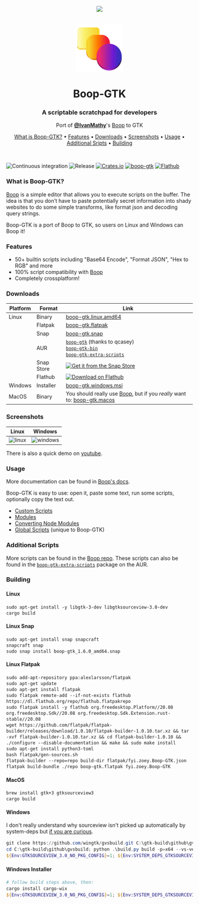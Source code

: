 <p align="center">
  <a href="https://youtu.be/WXDTsJ4cqO4"><img src="docs/demo.apng"></a>
</p>

</br>

<div align="center">
  <img width="128px" src="data/fyi.zoey.Boop-GTK.svg" >
</div>

<h1 align="center">Boop-GTK</h1>
<h3 align="center">A scriptable scratchpad for developers</h3>
<p align="center">Port of <a href="https://github.com/IvanMathy"><b>@IvanMathy</b></a>'s <a href="https://github.com/IvanMathy/Boop">Boop</a> to GTK</p>

<p align="center">
  <a href="#what-is-boop-gtk">What is Boop-GTK?</a> • <a href="#features">Features</a> • <a href="#downloads">Downloads</a> • <a href="#screenshots">Screenshots</a> • <a href="#usage">Usage</a> • <a href="#additional-scripts">Additional Sripts</a> • <a href="#building">Building</a>
</p>


</br>

![Continuous integration](https://github.com/zoeyfyi/Boop-GTK/workflows/Continuous%20integration/badge.svg)
![Release](https://github.com/zoeyfyi/Boop-GTK/workflows/Release/badge.svg?branch=release)
[![Crates.io](https://img.shields.io/crates/v/boop-gtk)](https://crates.io/crates/boop-gtk)
[![boop-gtk](https://snapcraft.io//boop-gtk/badge.svg)](https://snapcraft.io/boop-gtk)
[![Flathub](https://img.shields.io/flathub/v/fyi.zoey.Boop-GTK)](https://flathub.org/apps/details/fyi.zoey.Boop-GTK)

### What is Boop-GTK?

[Boop](https://github.com/IvanMathy) is a simple editor that allows you to execute scripts on the buffer. The idea is that you don’t have to paste potentially secret information into shady websites to do some simple transforms, like format json and decoding query strings.

Boop-GTK is a port of Boop to GTK, so users on Linux and Windows can Boop it!

### Features

- 50+ builtin scripts including "Base64 Encode", "Format JSON", "Hex to RGB" and more
- 100% script compatibility with [Boop](https://github.com/IvanMathy/Boop)
- Completely crossplatform!

### Downloads

| Platform | Format | Link | 
| -------- | ------ | ---- | 
| Linux | Binary | [boop-gtk.linux.amd64](https://github.com/zoeyfyi/Boop-GTK/releases/latest/download/boop-gtk.linux.amd64) | 
| | Flatpak | [boop-gtk.flatpak](https://github.com/zoeyfyi/Boop-GTK/releases/latest/download/boop-gtk.flatpak) | 
| | Snap | [boop-gtk.snap](https://github.com/zoeyfyi/Boop-GTK/releases/latest/download/boop-gtk.snap) | 
| | AUR | [`boop-gtk`](https://aur.archlinux.org/packages/boop-gtk/) (thanks to qcasey) </br> [`boop-gtk-bin`](https://aur.archlinux.org/packages/boop-gtk-bin/) </br>  [`boop-gtk-extra-scripts`](https://aur.archlinux.org/packages/boop-gtk-extra-scripts/) | 
| | Snap Store | [![Get it from the Snap Store](https://snapcraft.io/static/images/badges/en/snap-store-black.svg)](https://snapcraft.io/boop-gtk) | 
| | Flathub | [<img width='190' alt='Download on Flathub' src='https://flathub.org/assets/badges/flathub-badge-en.png'>](https://flathub.org/apps/details/fyi.zoey.Boop-GTK) | 
| Windows | Installer | [boop-gtk.windows.msi](https://github.com/zoeyfyi/Boop-GTK/releases/latest/download/boop-gtk.windows.msi) | 
| MacOS | Binary | You should really use [Boop](https://github.com/IvanMathy/Boop), but if you _really_ want to: [boop-gtk.macos](https://github.com/zoeyfyi/Boop-GTK/releases/latest/download/boop-gtk.macos) |

### Screenshots

| Linux | Windows |
| :---: | :---: |
| ![linux](screenshot.png) | ![windows](windows-screenshot.png) |

There is also a quick demo on [youtube](https://youtu.be/WXDTsJ4cqO4).

### Usage

More documentation can be found in [Boop's docs](https://github.com/IvanMathy/Boop/blob/main/Boop/Documentation/Readme.md).

Boop-GTK is easy to use: open it, paste some text, run some scripts, optionally copy the text out.

- [Custom Scripts](https://github.com/IvanMathy/Boop/blob/main/Boop/Documentation/CustomScripts.md)
- [Modules](https://github.com/IvanMathy/Boop/blob/main/Boop/Documentation/Modules.md)
- [Converting Node Modules](https://github.com/IvanMathy/Boop/blob/main/Boop/Documentation/ConvertingNodeModules.md)
- [Global Scripts](docs/GlobalScripts.md) (unique to Boop-GTK)

### Additional Scripts

More scripts can be found in the [Boop repo](https://github.com/IvanMathy/Boop/tree/main/Scripts). These scripts can also be found in the <a href="https://aur.archlinux.org/packages/boop-gtk-extra-scripts/"><code>boop-gtk-extra-scripts</code></a> package on the AUR.

### Building

#### Linux

```shell
sudo apt-get install -y libgtk-3-dev libgtksourceview-3.0-dev
cargo build
```

#### Linux Snap

```shell
sudo apt-get install snap snapcraft
snapcraft snap
sudo snap install boop-gtk_1.6.0_amd64.snap
```

#### Linux Flatpak

```shell
sudo add-apt-repository ppa:alexlarsson/flatpak 
sudo apt-get update 
sudo apt-get install flatpak
sudo flatpak remote-add --if-not-exists flathub https://dl.flathub.org/repo/flathub.flatpakrepo
sudo flatpak install -y flathub org.freedesktop.Platform//20.08 org.freedesktop.Sdk//20.08 org.freedesktop.Sdk.Extension.rust-stable//20.08
wget https://github.com/flatpak/flatpak-builder/releases/download/1.0.10/flatpak-builder-1.0.10.tar.xz && tar -xvf flatpak-builder-1.0.10.tar.xz && cd flatpak-builder-1.0.10 && ./configure --disable-documentation && make && sudo make install
sudo apt-get install python3-toml
bash flatpak/gen-sources.sh
flatpak-builder --repo=repo build-dir flatpak/fyi.zoey.Boop-GTK.json
flatpak build-bundle ./repo boop-gtk.flatpak fyi.zoey.Boop-GTK
```

#### MacOS

```shell
brew install gtk+3 gtksourceview3
cargo build
```

#### Windows

I don't really understand why sourceview isn't picked up automatically by system-deps but [if you are curious](https://github.com/gdesmott/system-deps/issues/10).

```powershell
git clone https://github.com/wingtk/gvsbuild.git C:\gtk-build\github\gvsbuild
cd C:\gtk-build\github\gvsbuild; python .\build.py build -p=x64 --vs-ver=16 --msys-dir=C:\msys64 -k --enable-gi --py-wheel --py-egg gtk3 gdk-pixbuf gtksourceview3
${Env:GTKSOURCEVIEW_3.0_NO_PKG_CONFIG}=1; ${Env:SYSTEM_DEPS_GTKSOURCEVIEW_3.0_LIB}="gtksourceview-3.0"; cargo build
```

#### Windows Installer

```powershell
# follow build steps above, then:
cargo install cargo-wix 
${Env:GTKSOURCEVIEW_3.0_NO_PKG_CONFIG}=1; ${Env:SYSTEM_DEPS_GTKSOURCEVIEW_3.0_LIB}="gtksourceview-3.0"; cargo wix -v
```
